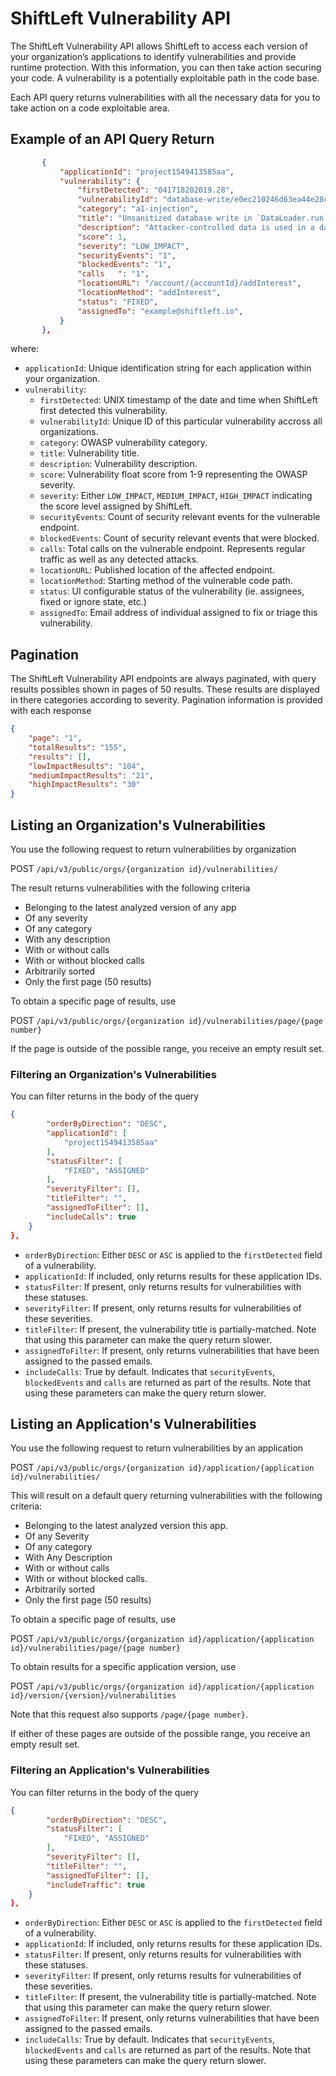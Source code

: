 # ShiftLeft Vulnerability API

The ShiftLeft Vulnerability API allows ShiftLeft to access each version of your organization’s applications to identify vulnerabilities and provide runtime protection. With this information, you can then take action securing your code. A vulnerability is a potentially exploitable path in the code base. 

Each API query returns vulnerabilities with all the necessary data for you to take action on a code exploitable area.

## Example of an API Query Return

```json
       {
           "applicationId": "project1549413585aa",
           "vulnerability": {
               "firstDetected": "041718202019.28",
               "vulnerabilityId": "database-write/e0ec210246d63ea44e28c01ed6113a66",
               "category": "a1-injection",
               "title": "Unsanitized database write in `DataLoader.run`",
               "description": "Attacker-controlled data is used in a database query without any sanitation or encoding. This could be intended behavior and thus has a low score. Injection flaws, such as SQL, NoSQL, OS, and LDAP injection, occur when untrusted data is sent to an interpreter as part of a command or query. By injecting hostile data, an attacker may trick the interpreter into executing unintended commands or accessing data without proper authorization which can result in data loss, corruption, or disclosure to unauthorized parties, loss of accountability, denial of access or even a complete host takeover.",
               "score": 1,
               "severity": "LOW_IMPACT",
               "securityEvents": "1",
               "blockedEvents": "1",
               "calls	": "1",
               "locationURL": "/account/{accountId}/addInterest",
               "locationMethod": "addInterest",
               "status": "FIXED",
               "assignedTo": "example@shiftleft.io",
           }
       },
```

where:

* `applicationId`: Unique identification string for each application within your organization.
* `vulnerability`:
	* `firstDetected`: UNIX timestamp of the date and time when ShiftLeft first detected this vulnerability.
	* `vulnerabilityId`: Unique ID of this particular vulnerability accross all organizations.
	* `category`: OWASP vulnerability category.
	* `title`: Vulnerability title.
	* `description`: Vulnerability description.
	* `score`: Vulnerability float score from 1-9 representing the OWASP severity.
	* `severity`: Either `LOW_IMPACT`, `MEDIUM_IMPACT`, `HIGH_IMPACT` indicating the score level assigned by ShiftLeft.
	*  `securityEvents`: Count of security relevant events for the vulnerable endpoint.
	*  `blockedEvents`: Count of security relevant events that were blocked.
	*  `calls`: Total calls on the vulnerable endpoint. Represents regular traffic as well as any detected attacks.
	*  `locationURL`: Published location of the affected endpoint.
	*  `locationMethod`: Starting method of the vulnerable code path.
	*  `status`: UI configurable status of the vulnerability (ie. assignees, fixed or ignore state, etc.)
	*  `assignedTo`: Email address of individual assigned to fix or triage this vulnerability.
	

## Pagination

The ShiftLeft Vulnerability API endpoints are always paginated, with query results possibles shown in pages of 50 results. These results are displayed in there categories according to severity. Pagination information is provided with each response 

```json
{
	"page": "1",
 	"totalResults": "155",
  	"results": [],
  	"lowImpactResults": "104",
	"mediumImpactResults": "21",
	"highImpactResults": "30"
}
```

## Listing an Organization's Vulnerabilities

You use the following request to return vulnerabilities by organization

POST `/api/v3/public/orgs/{organization id}/vulnerabilities/`

The result returns vulnerabilities with the following criteria

* Belonging to the latest analyzed version of any app
* Of any severity
* Of any category
* With any description
* With or without calls
* With or without blocked calls
* Arbitrarily sorted
* Only the first page (50 results)

To obtain a specific page of results, use

POST `/api/v3/public/orgs/{organization id}/vulnerabilities/page/{page number}`

If the page is outside of the possible range, you receive an empty result set.

### Filtering an Organization's Vulnerabilities

You can filter returns in the body of the query

```json
{
        "orderByDirection": "DESC",
        "applicationId": [
            "project1549413585aa"
        ],
        "statusFilter": [
            "FIXED", "ASSIGNED"
        ],
        "severityFilter": [],
        "titleFilter": "",
        "assignedToFilter": [],
        "includeCalls": true
    }
},
```

* `orderByDirection`: Either `DESC` or `ASC` is applied to the `firstDetected` field of a vulnerability.
* `applicationId`: If included, only returns results for these application IDs.
* `statusFilter`: If present, only returns results for vulnerabilities with these statuses.
* `severityFilter`: If present, only returns results for vulnerabilities of these severities.
* `titleFilter`: If present, the vulnerability title is partially-matched. Note that using this parameter can make the query return slower.
* `assignedToFilter`: If present, only returns vulnerabilities that have been assigned to the passed emails.
* `includeCalls`: True by default. Indicates that `securityEvents`, `blockedEvents` and `calls` are returned as part of the results. Note that using these parameters can make the query return slower.

## Listing an Application's Vulnerabilities

You use the following request to return vulnerabilities by an application

POST `/api/v3/public/orgs/{organization id}/application/{application id}/vulnerabilities/`

This will result on a default query returning vulnerabilities with the following criteria:

* Belonging to the latest analyzed version this app.
* Of any Severity
* Of any category
* With Any Description
* With or without calls
* With or without blocked calls.
* Arbitrarily sorted
* Only the first page (50 results)

To obtain a specific page of results, use

POST `/api/v3/public/orgs/{organization id}/application/{application id}/vulnerabilities/page/{page number}`

To obtain results for a specific application version, use 

POST `/api/v3/public/orgs/{organization id}/application/{application id}/version/{version}/vulnerabilities`

Note that this request also supports `/page/{page number}`.

If either of these pages are outside of the possible range, you receive an empty result set.

### Filtering an Application's Vulnerabilities

You can filter returns in the body of the query

```json
{
        "orderByDirection": "DESC",
        "statusFilter": [
            "FIXED", "ASSIGNED"
        ],
        "severityFilter": [],
        "titleFilter": "",
        "assignedToFilter": [],
        "includeTraffic": true
    }
},
```

* `orderByDirection`: Either `DESC` or `ASC` is applied to the `firstDetected` field of a vulnerability.
* `applicationId`: If included, only returns results for these application IDs.
* `statusFilter`: If present, only returns results for vulnerabilities with these statuses.
* `severityFilter`: If present, only returns results for vulnerabilities of these severities.
* `titleFilter`: If present, the vulnerability title is partially-matched. Note that using this parameter can make the query return slower.
* `assignedToFilter`: If present, only returns vulnerabilities that have been assigned to the passed emails.
* `includeCalls`: True by default. Indicates that `securityEvents`, `blockedEvents` and `calls` are returned as part of the results. Note that using these parameters can make the query return slower.
